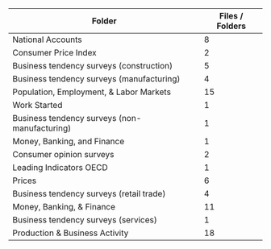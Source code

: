 | Folder                                        |   Files / Folders |
|-----------------------------------------------|-------------------|
| National Accounts                             |                 8 |
| Consumer Price Index                          |                 2 |
| Business tendency surveys (construction)      |                 5 |
| Business tendency surveys (manufacturing)     |                 4 |
| Population, Employment, & Labor Markets       |                15 |
| Work Started                                  |                 1 |
| Business tendency surveys (non-manufacturing) |                 1 |
| Money, Banking, and Finance                   |                 1 |
| Consumer opinion surveys                      |                 2 |
| Leading Indicators OECD                       |                 1 |
| Prices                                        |                 6 |
| Business tendency surveys (retail trade)      |                 4 |
| Money, Banking, & Finance                     |                11 |
| Business tendency surveys (services)          |                 1 |
| Production & Business Activity                |                18 |